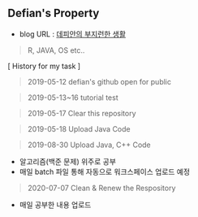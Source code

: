 ﻿## Defian's Property
- blog URL : [데피안의 부지런한 생활](https://defian.tistory.com/)
 > R, JAVA, OS etc..

[ History for my task ] 

> 2019-05-12 defian's github open for public

> 2019-05-13~16   tutorial test

> 2019-05-17 Clear this repository

> 2019-05-18 Upload Java Code

> 2019-08-30 Upload Java, C++ Code
  - 알고리즘(백준 문제) 위주로 공부
  - 매일 batch 파일 통해 자동으로 워크스페이스 업로드 예정
  
> 2020-07-07 Clean & Renew the Respository
  - 매일 공부한 내용 업로드 
